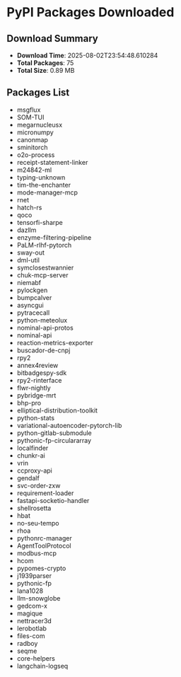 # PyPI Packages Downloaded

## Download Summary
- **Download Time**: 2025-08-02T23:54:48.610284
- **Total Packages**: 75
- **Total Size**: 0.89 MB

## Packages List
- msgflux
- SOM-TUI
- megarnucleusx
- micronumpy
- canonmap
- sminitorch
- o2o-process
- receipt-statement-linker
- m24842-ml
- typing-unknown
- tim-the-enchanter
- mode-manager-mcp
- rnet
- hatch-rs
- qoco
- tensorfi-sharpe
- dazllm
- enzyme-filtering-pipeline
- PaLM-rlhf-pytorch
- sway-out
- dml-util
- symclosestwannier
- chuk-mcp-server
- niemabf
- pylockgen
- bumpcalver
- asyncgui
- pytracecall
- python-meteolux
- nominal-api-protos
- nominal-api
- reaction-metrics-exporter
- buscador-de-cnpj
- rpy2
- annex4review
- bitbadgespy-sdk
- rpy2-rinterface
- flwr-nightly
- pybridge-mrt
- bhp-pro
- elliptical-distribution-toolkit
- python-stats
- variational-autoencoder-pytorch-lib
- python-gitlab-submodule
- pythonic-fp-circulararray
- localfinder
- chunkr-ai
- vrin
- ccproxy-api
- gendalf
- svc-order-zxw
- requirement-loader
- fastapi-socketio-handler
- shellrosetta
- hbat
- no-seu-tempo
- rhoa
- pythonrc-manager
- AgentToolProtocol
- modbus-mcp
- hcom
- pypomes-crypto
- j1939parser
- pythonic-fp
- lana1028
- llm-snowglobe
- gedcom-x
- magique
- nettracer3d
- lerobotlab
- files-com
- radboy
- seqme
- core-helpers
- langchain-logseq
